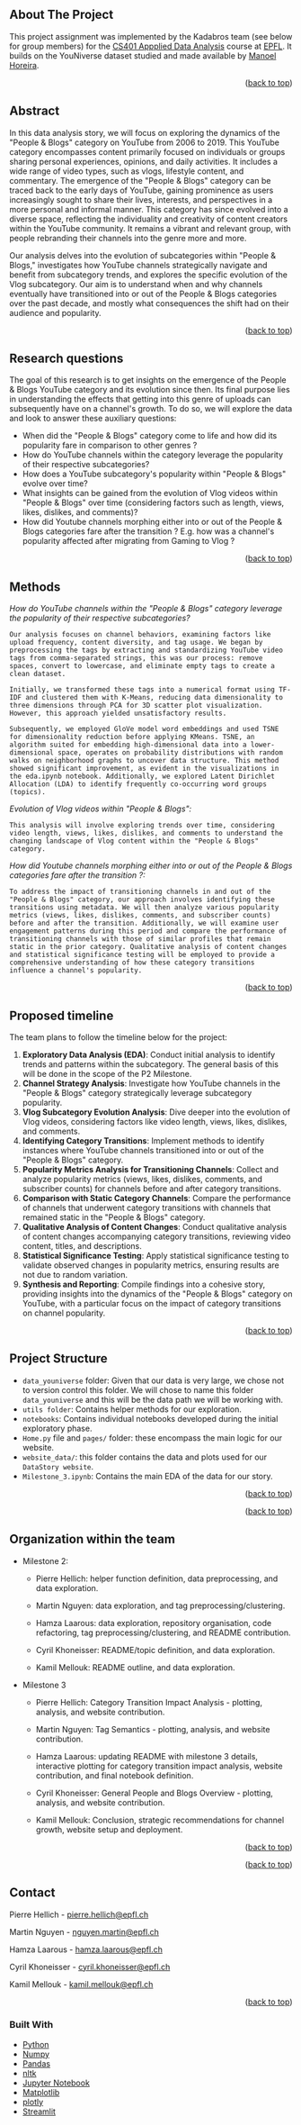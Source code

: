 <!-- ABOUT THE PROJECT -->
## About The Project

This project assignment was implemented by the Kadabros team (see below for group members) for the <a href="https://epfl-ada.github.io/teaching/fall2023/cs401/">CS401 Appplied Data Analysis</a> course at <a href="https://www.epfl.ch">EPFL</a>. It builds on the YouNiverse dataset studied and made available by [Manoel Horeira](https://zenodo.org/records/4650046).

<p align="right">(<a href="#top">back to top</a>)</p>

## Abstract

In this data analysis story, we will focus on exploring the dynamics of the "People & Blogs" category on YouTube from 2006 to 2019. This YouTube category encompasses content primarily focused on individuals or groups sharing personal experiences, opinions, and daily activities. It includes a wide range of video types, such as vlogs, lifestyle content, and commentary. The emergence of the "People & Blogs" category can be traced back to the early days of YouTube, gaining prominence as users increasingly sought to share their lives, interests, and perspectives in a more personal and informal manner. This category has since evolved into a diverse space, reflecting the individuality and creativity of content creators within the YouTube community. It remains a vibrant and relevant group, with people rebranding their channels into the genre more and more.

Our analysis delves into the evolution of subcategories within "People & Blogs," investigates how YouTube channels strategically navigate and benefit from subcategory trends, and explores the specific evolution of the Vlog subcategory. Our aim is to understand when and why channels eventually have transitioned into or out of the People & Blogs categories over the past decade, and mostly what consequences the shift had on their audience and popularity.

<p align="right">(<a href="#top">back to top</a>)</p>

## Research questions

The goal of this research is to get insights on the emergence of the People & Blogs YouTube category and its evolution since then. Its final purpose lies in understanding the effects that getting into this genre of uploads can subsequently have on a channel's growth. To do so, we will explore the data and look to answer these auxiliary questions:

* When did the "People & Blogs" category come to life and how did its popularity fare in comparison to other genres ?
* How do YouTube channels within the category leverage the popularity of their respective subcategories?
* How does a YouTube subcategory's popularity within "People & Blogs" evolve over time?
* What insights can be gained from the evolution of Vlog videos within "People & Blogs" over time (considering factors such as length, views, likes, dislikes, and comments)?
* How did Youtube channels morphing either into or out of the People & Blogs categories fare after the transition ? E.g. how was a channel's popularity affected after migrating from Gaming to Vlog ?

<p align="right">(<a href="#top">back to top</a>)</p>

## Methods

*How do YouTube channels within the "People & Blogs" category leverage the popularity of their respective subcategories?*

    Our analysis focuses on channel behaviors, examining factors like upload frequency, content diversity, and tag usage. We began by preprocessing the tags by extracting and standardizing YouTube video tags from comma-separated strings, this was our process: remove spaces, convert to lowercase, and eliminate empty tags to create a clean dataset. 

    Initially, we transformed these tags into a numerical format using TF-IDF and clustered them with K-Means, reducing data dimensionality to three dimensions through PCA for 3D scatter plot visualization. However, this approach yielded unsatisfactory results.

    Subsequently, we employed GloVe model word embeddings and used TSNE for dimensionality reduction before applying KMeans. TSNE, an algorithm suited for embedding high-dimensional data into a lower-dimensional space, operates on probability distributions with random walks on neighborhood graphs to uncover data structure. This method showed significant improvement, as evident in the visualizations in the eda.ipynb notebook. Additionally, we explored Latent Dirichlet Allocation (LDA) to identify frequently co-occurring word groups (topics).

*Evolution of Vlog videos within "People & Blogs":*

    This analysis will involve exploring trends over time, considering video length, views, likes, dislikes, and comments to understand the changing landscape of Vlog content within the "People & Blogs" category.

*How did Youtube channels morphing either into or out of the People & Blogs categories fare after the transition ?:*

    To address the impact of transitioning channels in and out of the "People & Blogs" category, our approach involves identifying these transitions using metadata. We will then analyze various popularity metrics (views, likes, dislikes, comments, and subscriber counts) before and after the transition. Additionally, we will examine user engagement patterns during this period and compare the performance of transitioning channels with those of similar profiles that remain static in the prior category. Qualitative analysis of content changes and statistical significance testing will be employed to provide a comprehensive understanding of how these category transitions influence a channel's popularity.

<p align="right">(<a href="#top">back to top</a>)</p>

## Proposed timeline

The team plans to follow the timeline below for the project:

1. **Exploratory Data Analysis (EDA)**: Conduct initial analysis to identify trends and patterns within the subcategory. The general basis of this will be done in the scope of the P2 Milestone.
2. **Channel Strategy Analysis**: Investigate how YouTube channels in the "People & Blogs" category strategically leverage subcategory popularity.
3. **Vlog Subcategory Evolution Analysis**: Dive deeper into the evolution of Vlog videos, considering factors like video length, views, likes, dislikes, and comments.
4. **Identifying Category Transitions**: Implement methods to identify instances where YouTube channels transitioned into or out of the "People & Blogs" category.
5. **Popularity Metrics Analysis for Transitioning Channels**: Collect and analyze popularity metrics (views, likes, dislikes, comments, and subscriber counts) for channels before and after category transitions.
6.  **Comparison with Static Category Channels**: Compare the performance of channels that underwent category transitions with channels that remained static in the "People & Blogs" category.
7.  **Qualitative Analysis of Content Changes**: Conduct qualitative analysis of content changes accompanying category transitions, reviewing video content, titles, and descriptions.
8.  **Statistical Significance Testing**: Apply statistical significance testing to validate observed changes in popularity metrics, ensuring results are not due to random variation.
9.  **Synthesis and Reporting**: Compile findings into a cohesive story, providing insights into the dynamics of the "People & Blogs" category on YouTube, with a particular focus on the impact of category transitions on channel popularity.

<p align="right">(<a href="#top">back to top</a>)</p>

## Project Structure
* `data_youniverse` folder: Given that our data is very large, we chose not to version control this folder. We will chose to name this folder `data_youniverse` and this will be the data path we will be working with.
* `utils folder`: Contains helper methods for our exploration.
* `notebooks`: Contains individual notebooks developed during the initial exploratory phase.
* `Home.py` file and `pages/` folder: these encompass the main logic for our website.
* `website_data/`: this folder contains the data and plots used for our `DataStory website`.
* `Milestone_3.ipynb`: Contains the main EDA of the data for our story.

<p align="right">(<a href="#top">back to top</a>)</p>


<p align="right">(<a href="#top">back to top</a>)</p>

## Organization within the team
- Milestone 2:
    - Pierre Hellich: helper function definition, data preprocessing, and data exploration.

    - Martin Nguyen: data exploration, and tag preprocessing/clustering.

     - Hamza Laarous: data exploration, repository organisation, code refactoring, tag preprocessing/clustering, and README contribution.

    - Cyril Khoneisser: README/topic definition, and data exploration.

    - Kamil Mellouk: README outline, and data exploration.

- Milestone 3
    - Pierre Hellich: Category Transition Impact Analysis - plotting, analysis, and website contribution.

    - Martin Nguyen: Tag Semantics - plotting, analysis, and website contribution.

    - Hamza Laarous: updating README with milestone 3 details, interactive plotting for category transition impact analysis, website contribution, and final notebook definition.

    - Cyril Khoneisser: General People and Blogs Overview - plotting, analysis, and website contribution.

    - Kamil Mellouk: Conclusion, strategic recommendations for channel growth, website setup and deployment.


<p align="right">(<a href="#top">back to top</a>)</p>


<p align="right">(<a href="#top">back to top</a>)</p>

## Contact

Pierre Hellich - [pierre.hellich@epfl.ch](mailto:pierre.hellich@epfl.ch)

Martin Nguyen - [nguyen.martin@epfl.ch](mailto:nguyen.martin@epfl.ch)

Hamza Laarous - [hamza.laarous@epfl.ch](mailto:hamza.laarous@epfl.ch)

Cyril Khoneisser - [cyril.khoneisser@epfl.ch](mailto:cyril.khoneisser@epfl.ch)

Kamil Mellouk - [kamil.mellouk@epfl.ch](mailto:kamil.mellouk@epfl.ch)
<p align="right">(<a href="#top">back to top</a>)</p>

### Built With

* [Python](https://www.python.org/)
* [Numpy](https://numpy.org/)
* [Pandas](https://pandas.pydata.org/)
* [nltk](https://www.nltk.org/)
* [Jupyter Notebook](https://jupyter.org/)
* [Matplotlib](https://matplotlib.org/)
* [plotly](https://plotly.com)
* [Streamlit](https://streamlit.io)
